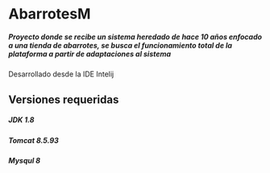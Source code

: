 # AbarrotesM
##### Proyecto donde se recibe un sistema heredado de hace 10 años enfocado a una tienda de abarrotes, se busca el funcionamiento total de la plataforma a partir de adaptaciones al sistema

Desarrollado desde la IDE Intelij
## Versiones requeridas

##### JDK 1.8
##### Tomcat 8.5.93
##### Mysqul 8
